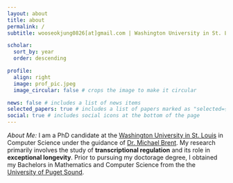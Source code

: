 ```yaml
---
layout: about
title: about
permalink: /
subtitle: wooseokjung0826[at]gmail.com | Washington University in St. Louis | St. Louis, MO

scholar:
  sort_by: year
  order: descending

profile:
  align: right
  image: prof_pic.jpeg
  image_circular: false # crops the image to make it circular

news: false # includes a list of news items
selected_papers: true # includes a list of papers marked as "selected={true}"
social: true # includes social icons at the bottom of the page
---
```


*About Me:* I am a PhD candidate at the [Washington University in St.
Louis](https://washu.edu) in Computer Science under the guidance of [Dr. Michael
Brent](https://engineering.washu.edu/faculty/Michael-Brent.html). My research primarily involves the study of
**transcriptional regulation** and its role in **exceptional longevity**. Prior to pursuing my
doctorage degree, I obtained my Bachelors in Mathematics and Computer Science
from the the [University of Puget Sound](https://www.pugetsound.edu/).
